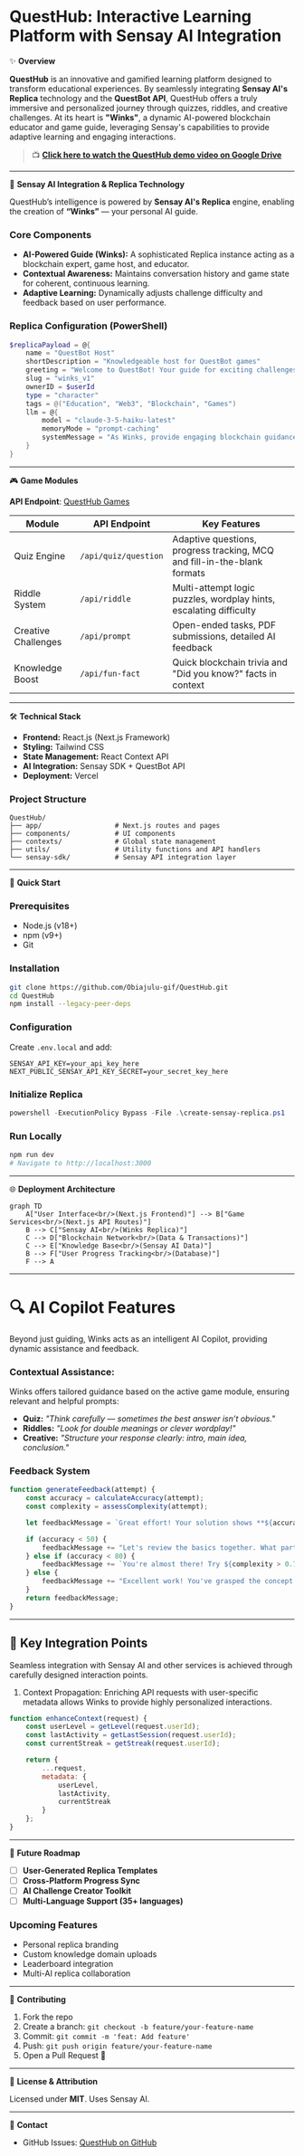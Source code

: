
# QuestHub: Interactive Learning Platform with Sensay AI Integration

✨ **Overview**

**QuestHub** is an innovative and gamified learning platform designed to transform educational experiences. By seamlessly integrating **Sensay AI's Replica** technology and the **QuestBot API**, QuestHub offers a truly immersive and personalized journey through quizzes, riddles, and creative challenges. At its heart is **"Winks"**, a dynamic AI-powered blockchain educator and game guide, leveraging Sensay's capabilities to provide adaptive learning and engaging interactions.

> 📺 **[Click here to watch the QuestHub demo video on Google Drive](https://drive.google.com/file/d/1yS7uYKIacl91kJSbPoZ6DYuf91-uI4L5/view?usp=sharing)**  

---

🧠 **Sensay AI Integration & Replica Technology**

QuestHub’s intelligence is powered by **Sensay AI's Replica** engine, enabling the creation of **“Winks”** — your personal AI guide.

### Core Components

- **AI-Powered Guide (Winks):** A sophisticated Replica instance acting as a blockchain expert, game host, and educator.  
- **Contextual Awareness:** Maintains conversation history and game state for coherent, continuous learning.  
- **Adaptive Learning:** Dynamically adjusts challenge difficulty and feedback based on user performance.

### Replica Configuration (PowerShell)

```powershell
$replicaPayload = @{
    name = "QuestBot Host"
    shortDescription = "Knowledgeable host for QuestBot games"
    greeting = "Welcome to QuestBot! Your guide for exciting challenges."
    slug = "winks_v1"
    ownerID = $userId
    type = "character"
    tags = @("Education", "Web3", "Blockchain", "Games")
    llm = @{
        model = "claude-3-5-haiku-latest"
        memoryMode = "prompt-caching"
        systemMessage = "As Winks, provide engaging blockchain guidance, ask questions, and offer encouraging feedback. Maintain a friendly, helpful, and slightly playful tone. Never reveal answers directly; always guide the user to discover them."
    }
}
````

---

🎮 **Game Modules**

**API Endpoint**: [QuestHub Games](
https://github.com/Obiajulu-gif/questbot-endpoint)


| Module              | API Endpoint         | Key Features                                                             |
| ------------------- | -------------------- | ------------------------------------------------------------------------ |
| Quiz Engine         | `/api/quiz/question` | Adaptive questions, progress tracking, MCQ and fill-in-the-blank formats |
| Riddle System       | `/api/riddle`        | Multi-attempt logic puzzles, wordplay hints, escalating difficulty       |
| Creative Challenges | `/api/prompt`        | Open-ended tasks, PDF submissions, detailed AI feedback                  |
| Knowledge Boost     | `/api/fun-fact`      | Quick blockchain trivia and "Did you know?" facts in context             |

---

🛠️ **Technical Stack**

* **Frontend:** React.js (Next.js Framework)
* **Styling:** Tailwind CSS
* **State Management:** React Context API
* **AI Integration:** Sensay SDK + QuestBot API
* **Deployment:** Vercel

### Project Structure

```plaintext
QuestHub/
├── app/                  # Next.js routes and pages
├── components/           # UI components
├── contexts/             # Global state management
├── utils/                # Utility functions and API handlers
└── sensay-sdk/           # Sensay API integration layer
```

---

🚀 **Quick Start**

### Prerequisites

* Node.js (v18+)
* npm (v9+)
* Git

### Installation

```bash
git clone https://github.com/Obiajulu-gif/QuestHub.git
cd QuestHub
npm install --legacy-peer-deps
```

### Configuration

Create `.env.local` and add:

```env
SENSAY_API_KEY=your_api_key_here
NEXT_PUBLIC_SENSAY_API_KEY_SECRET=your_secret_key_here
```

### Initialize Replica

```powershell
powershell -ExecutionPolicy Bypass -File .\create-sensay-replica.ps1
```

### Run Locally

```bash
npm run dev
# Navigate to http://localhost:3000
```

---

🌐 **Deployment Architecture**

```mermaid
graph TD
    A["User Interface<br/>(Next.js Frontend)"] --> B["Game Services<br/>(Next.js API Routes)"]
    B --> C["Sensay AI<br/>(Winks Replica)"]
    C --> D["Blockchain Network<br/>(Data & Transactions)"]
    C --> E["Knowledge Base<br/>(Sensay AI Data)"]
    B --> F["User Progress Tracking<br/>(Database)"]
    F --> A
```

---

# 🔍 AI Copilot Features

Beyond just guiding, Winks acts as an intelligent AI Copilot, providing dynamic assistance and feedback.

### Contextual Assistance:
Winks offers tailored guidance based on the active game module, ensuring relevant and helpful prompts:

* **Quiz:** *"Think carefully — sometimes the best answer isn’t obvious."*
* **Riddles:** *"Look for double meanings or clever wordplay!"*
* **Creative:** *"Structure your response clearly: intro, main idea, conclusion."*

### Feedback System

```js
function generateFeedback(attempt) {
    const accuracy = calculateAccuracy(attempt);
    const complexity = assessComplexity(attempt);

    let feedbackMessage = `Great effort! Your solution shows **${accuracy}% alignment** with core concepts. `;

    if (accuracy < 50) {
        feedbackMessage += "Let's review the basics together. What part felt most challenging?";
    } else if (accuracy < 80) {
        feedbackMessage += `You're almost there! Try ${complexity > 0.7 ? 'simplifying' : 'expanding on'} key areas to refine your understanding.`;
    } else {
        feedbackMessage += "Excellent work! You've grasped the concept beautifully. Ready for the next challenge?";
    }
    return feedbackMessage;
}
```

---

## 📌 **Key Integration Points**

Seamless integration with Sensay AI and other services is achieved through carefully designed interaction points.

1. Context Propagation:
Enriching API requests with user-specific metadata allows Winks to provide highly personalized interactions.

```js
function enhanceContext(request) {
    const userLevel = getLevel(request.userId);
    const lastActivity = getLastSession(request.userId);
    const currentStreak = getStreak(request.userId);

    return {
        ...request,
        metadata: {
            userLevel,
            lastActivity,
            currentStreak
        }
    };
}
```

---

🚧 **Future Roadmap**

* [ ] **User-Generated Replica Templates**
* [ ] **Cross-Platform Progress Sync**
* [ ] **AI Challenge Creator Toolkit**
* [ ] **Multi-Language Support (35+ languages)**

### Upcoming Features

* Personal replica branding
* Custom knowledge domain uploads
* Leaderboard integration
* Multi-AI replica collaboration

---

🤝 **Contributing**

1. Fork the repo
2. Create a branch: `git checkout -b feature/your-feature-name`
3. Commit: `git commit -m 'feat: Add feature'`
4. Push: `git push origin feature/your-feature-name`
5. Open a Pull Request 🎉

---

📄 **License & Attribution**

Licensed under **MIT**.
Uses Sensay AI.

---

📧 **Contact**

* GitHub Issues: [QuestHub on GitHub](https://github.com/Obiajulu-gif/QuestHub/issues)
